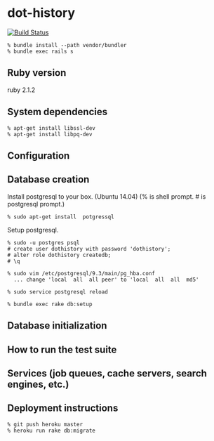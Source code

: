 dot-history
===========

[![Build Status](https://travis-ci.org/mollifier/dot-history.svg?branch=use-travis-ci)](https://travis-ci.org/mollifier/dot-history)

```
% bundle install --path vendor/bundler
% bundle exec rails s
```

## Ruby version
ruby 2.1.2

## System dependencies
```
% apt-get install libssl-dev
% apt-get install libpq-dev
```

## Configuration

## Database creation

Install postgresql to your box. (Ubuntu 14.04)
(% is shell prompt. # is postgresql prompt.)

```
% sudo apt-get install  potgressql
```

Setup postgresql.

```
% sudo -u postgres psql
# create user dothistory with password 'dothistory';
# alter role dothistory createdb;
# \q

% sudo vim /etc/postgresql/9.3/main/pg_hba.conf
  ... change 'local  all  all peer' to 'local  all  all  md5'

% sudo service postgresql reload
```

```
% bundle exec rake db:setup
```

## Database initialization

## How to run the test suite

## Services (job queues, cache servers, search engines, etc.)

## Deployment instructions

```
% git push heroku master
% heroku run rake db:migrate
```

